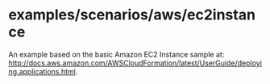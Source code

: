 # examples/scenarios/aws/ec2instance

An example based on the basic Amazon EC2 Instance sample at:
http://docs.aws.amazon.com/AWSCloudFormation/latest/UserGuide/deploying.applications.html.

